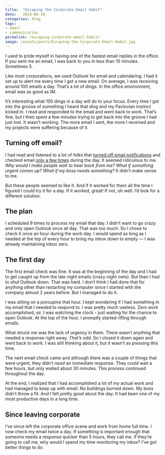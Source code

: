 ```yaml
---
title:  "Escaping the Corporate Email Habit"
date:   2014-06-10
categories: blog
tags: 
- email
- communication
permalink: /escaping-corporate-email-habit/
image: /assets/posts/Escaping-the-Corporate-Email-Habit.jpg
---
```


I used to pride myself in having one of the fastest email replies in the office. If you sent me an email, I was back to you in less than 10 minutes. Sometimes 5.

<!--more-->

Like most corporations, we used Outlook for email and calendaring. I had it set up to alert me every time I got a new email. On average, I was receiving around 100 emails a day. That’s a lot of dings. In the office environment, email was as good as IM.

It’s interesting what 100 dings in a day will do to your focus. Every time I got into the groove of something I heard that ding and my Pavlovian instinct kicked in. I read and responded to the email and went back to work. That’s fine, but I then spent a few minutes trying to get back into the groove I had just lost. It wasn’t working. The more email I sent, the more I received and my projects were suffering because of it.

## Turning off email?

I had read and listened to a lot of folks that [turned off email notifications](http://macsparky.com/blog/2008/8/21/mail-notification-liberation.html) and checked email [only a few times](http://michaelhyatt.com/breaking-e-mail-addiction.html) during the day. It seemed ridiculous to me. _Why would I make people wait to hear back from me? What if something urgent comes up? What if my boss needs something?_ It didn’t make sense to me.

But these people seemed to like it. And if it worked for them all the time I figured I could try it for a day. If it worked, great! If not, oh well. I’d look for a different solution.

## The plan

I scheduled 9 times to process my email that day. I didn’t want to go crazy and only open Outlook once all day. That was too much. So I chose to check it once an hour during the work day. I would spend as long as I needed at the top of every hour to bring my inbox down to empty — I was already maintaining inbox zero.

## The first day

The first email check was fine. It was at the beginning of the day and I had to get caught up from the late night emails (crazy night owls). But then I had to shut Outlook down. That was hard. I don’t think I had done that for anything other than restarting my computer since I started with the company almost 2 years before. But I managed to do it.

I was sitting on a porcupine that hour. I kept wondering if I had something in my email that I needed to respond to. I was pretty much useless. Zero work accomplished, sir. I was watching the clock - just waiting for the chance to open Outlook. At the top of the hour, I promptly started rifling through emails.

What struck me was the lack of urgency in them. There wasn’t anything that needed a response right away. _That’s odd_. So I closed it down again and went back to work. I was still thinking about it, but it wasn’t as pressing this time.

The next email check came and although there was a couple of things that were urgent, they didn’t _need_ an immediate response. They could wait a few hours, but only waited about 30 minutes. This process continued throughout the day.

At the end, I realized that I had accomplished a lot of my actual work and had managed to keep up with email. No buildings burned down. My boss didn’t throw a fit. And I felt pretty good about the day. It had been one of my most productive days in a long time.

## Since leaving corporate

I’ve since left the corporate office scene and work from home full time. I now check my email twice a day. If something is important enough that someone needs a response quicker than 5 hours, they call me. If they’re going to call me, why would I spend my time monitoring my inbox? I’ve got better things to do.